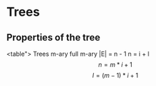 # Trees
## Properties of the tree

<table">
    <tr>
        <th>Trees</th>
        <th>m-ary</th>
        <th>full m-ary</th>
    </tr>
    <tr>
        <td colspan="3">|E| = n - 1</td>
    </tr>
    <tr>
        <td colspan="3">n = i + l</td>
    </tr>
    <tr>
        <td></td>
        <td></td>
        <td>$$n=m*i+1$$</td>
    </tr>
    <tr>
        <td></td>
        <td></td>
        <td>$$l=(m-1)*i+1$$</td>
    </tr>
</table>